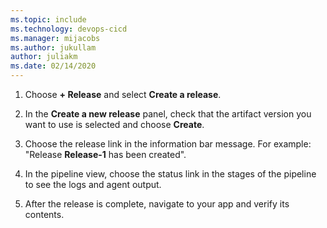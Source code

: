 ```yaml
---
ms.topic: include
ms.technology: devops-cicd
ms.manager: mijacobs
ms.author: jukullam
author: juliakm
ms.date: 02/14/2020
---
```


1.  Choose **+ Release** and select **Create a release**.

1.  In the **Create a new release** panel, check that the artifact version you want to use is selected and choose **Create**.

1.  Choose the release link in the information bar message. For example: "Release **Release-1** has been created".

1.  In the pipeline view, choose the status link in the stages of the pipeline to see the logs and agent output.

1.  After the release is complete, navigate to your app and verify its contents.
